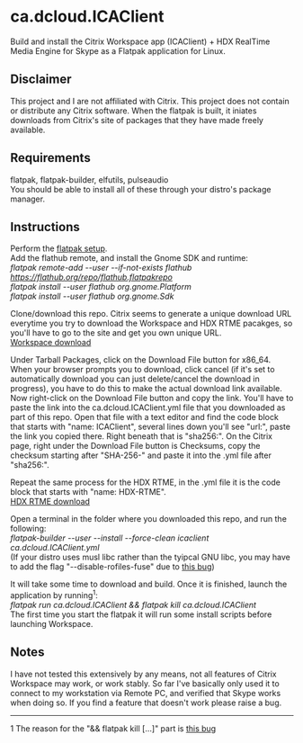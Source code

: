 # ca.dcloud.ICAClient
Build and install the Citrix Workspace app (ICAClient) + HDX RealTime Media Engine for Skype as a Flatpak application for Linux.

## Disclaimer
This project and I are not affiliated with Citrix. This project does not contain or distribute any Citrix software. When the flatpak is built, it iniates downloads from Citrix's site of packages that they have made freely available.

## Requirements
flatpak, flatpak-builder, elfutils, pulseaudio  
You should be able to install all of these through your distro's package manager.

## Instructions
Perform the [flatpak setup](https://flatpak.org/setup/).  
Add the flathub remote, and install the Gnome SDK and runtime:  
*flatpak remote-add --user --if-not-exists flathub https://flathub.org/repo/flathub.flatpakrepo  
flatpak install --user flathub org.gnome.Platform  
flatpak install --user flathub org.gnome.Sdk*

Clone/download this repo. Citrix seems to generate a unique download URL everytime you try to download the Workspace and HDX RTME pacakges, so you'll have to go to the site and get you own unique URL.  
[Workspace download](https://www.citrix.com/downloads/workspace-app/linux/workspace-app-for-linux-latest.html)

Under Tarball Packages, click on the Download File button for x86_64. When your browser prompts you to download, click cancel (if it's set to automatically download you can just delete/cancel the download in progress), you have to do this to make the actual download link available. Now right-click on the Download File button and copy the link. You'll have to paste the link into the ca.dcloud.ICAClient.yml file that you downloaded as part of this repo. Open that file with a text editor and find the code block that starts with "name: ICAClient", several lines down you'll see "url:", paste the link you copied there. Right beneath that is "sha256:". On the Citrix page, right under the Download File button is Checksums, copy the checksum starting after "SHA-256-" and paste it into the .yml file after "sha256:".

Repeat the same process for the HDX RTME, in the .yml file it is the code block that starts with "name: HDX-RTME".  
[HDX RTME download](https://www.citrix.com/downloads/workspace-app/additional-client-software/hdx-realtime-media-engine-29400.html)

Open a terminal in the folder where you downloaded this repo, and run the following:  
*flatpak-builder --user --install --force-clean icaclient ca.dcloud.ICAClient.yml*  
(If your distro uses musl libc rather than the tyipcal GNU libc, you may have to add the flag "--disable-rofiles-fuse" due to [this bug](https://github.com/flatpak/flatpak-builder/issues/329))  

It will take some time to download and build. Once it is finished, launch the application by running<sup>1</sup>:  
*flatpak run ca.dcloud.ICAClient && flatpak kill ca.dcloud.ICAClient*  
The first time you start the flatpak it will run some install scripts before launching Workspace.  

## Notes
I have not tested this extensively by any means, not all features of Citrix Workspace may work, or work stably. So far I've basically only used it to connect to my workstation via Remote PC, and verified that Skype works when doing so. If you find a feature that doesn't work please raise a bug.

---  

1 The reason for the "&& flatpak kill [...]" part is [this bug](https://github.com/dcloud-ca/ca.dcloud.ICAClient/issues/1)
